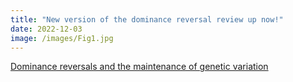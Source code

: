 ```yaml
---
title: "New version of the dominance reversal review up now!"
date: 2022-12-03
image: /images/Fig1.jpg
---
```


[Dominance reversals and the maintenance of genetic variation](https://arxiv.org/abs/2109.01571)
